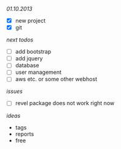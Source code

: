 _01.10.2013_

- [x] new project
- [x] git

_next todos_

- [ ] add bootstrap
- [ ] add jquery
- [ ] database
- [ ] user management
- [ ] aws etc. or some other webhost

_issues_

- [ ] revel package does not work right now

_ideas_

- tags
- reports
- free